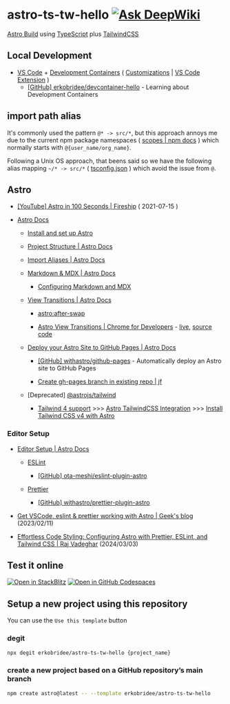 # astro-ts-tw-hello [![Ask DeepWiki](https://deepwiki.com/badge.svg)](https://deepwiki.com/erkobridee/astro-ts-tw-hello)

[Astro Build](https://astro.build/) using [TypeScript](https://www.typescriptlang.org/) plus [TailwindCSS](https://tailwindcss.com/)

## Local Development

- [VS Code](https://code.visualstudio.com/) + [Development Containers](https://containers.dev/) ( [Customizations](https://containers.dev/supporting#visual-studio-code) | [VS Code Extension](https://marketplace.visualstudio.com/items?itemName=ms-vscode-remote.remote-containers) )
  - [[GitHub] erkobridee/devcontainer-hello](https://github.com/erkobridee/devcontainer-hello) - Learning about Development Containers

## import path alias

It's commonly used the pattern `@* -> src/*`, but this approach annoys me due to the current npm package namespaces ( [scopes | npm docs](https://docs.npmjs.com/about-scopes) ) which normally starts with `@{user_name/org_name}`.

Following a Unix OS approach, that beens said so we have the following alias mapping `~/* -> src/*` ( [tsconfig.json](/tsconfig.json) ) which avoid the issue from `@`.

## Astro

- [[YouTube] Astro in 100 Seconds | Fireship](https://www.youtube.com/watch?v=dsTXcSeAZq8) ( 2021-07-15 )

- [Astro Docs](https://docs.astro.build/en/getting-started/)
  - [Install and set up Astro](https://docs.astro.build/en/install-and-setup/)

  - [Project Structure | Astro Docs](https://docs.astro.build/en/basics/project-structure/)

  - [Import Aliases | Astro Docs](https://docs.astro.build/en/guides/aliases/)

  - [Markdown & MDX | Astro Docs](https://docs.astro.build/en/guides/markdown-content/)
    - [Configuring Markdown and MDX](https://docs.astro.build/en/guides/markdown-content/#configuring-markdown-and-mdx)

  - [View Transitions | Astro Docs](https://docs.astro.build/en/guides/view-transitions/)
    - [astro:after-swap](https://docs.astro.build/en/guides/view-transitions/#astroafter-swap)

    - [Astro View Transitions | Chrome for Developers](https://developer.chrome.com/blog/astro-view-transitions?hl=en) - [live](https://live-transitions.pages.dev/), [source code](https://github.com/Charca/view-transitions-live)

  - [Deploy your Astro Site to GitHub Pages | Astro Docs](https://docs.astro.build/en/guides/deploy/github/)
    - [[GitHub] withastro/github-pages](https://github.com/withastro/github-pages) - Automatically deploy an Astro site to GitHub Pages

    - [Create gh-pages branch in existing repo | jf](https://jiafulow.github.io/blog/2020/07/09/create-gh-pages-branch-in-existing-repo/)

  - [Deprecated] [@astrojs/tailwind](https://docs.astro.build/en/guides/integrations-guide/tailwind/)
    - [Tailwind 4 support](https://astro.build/blog/astro-520/#tailwind-4-support) >>> [Astro TailwindCSS Integration](https://docs.astro.build/en/guides/styling/#tailwind) >>> [Install Tailwind CSS v4 with Astro](https://tailwindcss.com/docs/installation/framework-guides/astro)

### Editor Setup

- [Editor Setup | Astro Docs](https://docs.astro.build/en/editor-setup/)
  - [ESLint](https://docs.astro.build/en/editor-setup/#eslint)
    - [[GitHub] ota-meshi/eslint-plugin-astro](https://github.com/ota-meshi/eslint-plugin-astro)

  - [Prettier](https://docs.astro.build/en/editor-setup/#prettier)
    - [[GitHub] withastro/prettier-plugin-astro](https://github.com/withastro/prettier-plugin-astro)

- [Get VSCode, eslint & prettier working with Astro | Geek's blog](https://patheticgeek.dev/blog/astro-prettier-eslint-vscode) (2023/02/11)

- [Effortless Code Styling: Configuring Astro with Prettier, ESLint, and Tailwind CSS | Raj Vadeghar](https://r44j.dev/blog/beginner-s-guide-to-setting-up-astro-astro-prettier-eslint-tailwind-css/) (2024/03/03)

## Test it online

[![Open in StackBlitz](https://developer.stackblitz.com/img/open_in_stackblitz.svg)](https://stackblitz.com/github/erkobridee/astro-ts-tw-hello)
[![Open in GitHub Codespaces](https://github.com/codespaces/badge.svg)](https://codespaces.new/erkobridee/astro-ts-tw-hello?devcontainer_path=.devcontainer/devcontainer.json)

## Setup a new project using this repository

You can use the `Use this template` button

### degit

```sh
npx degit erkobridee/astro-ts-tw-hello {project_name}
```

### create a new project based on a GitHub repository’s main branch

```sh
npm create astro@latest -- --template erkobridee/astro-ts-tw-hello
```
